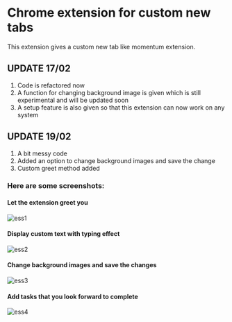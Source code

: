 # Chrome extension for custom new tabs

This extension gives a custom new tab like momentum extension.

## UPDATE 17/02

1. Code is refactored now
2. A function for changing background image is given which is still experimental and will be updated soon
3. A setup feature is also given so that this extension can now work on any system

## UPDATE 19/02

1. A bit messy code
2. Added an option to change background images and save the change
3. Custom greet method added

### Here are some screenshots:

#### Let the extension greet you
![ess1](https://user-images.githubusercontent.com/45818886/52974896-3e78a000-33e9-11e9-8093-b0f8db5225e0.png)

#### Display custom text with typing effect
![ess2](https://user-images.githubusercontent.com/45818886/52974897-3e78a000-33e9-11e9-82b1-3332286215f5.png)

#### Change background images and save the changes
![ess3](https://user-images.githubusercontent.com/45818886/52974898-3f113680-33e9-11e9-9ea0-34d3048d6ee3.png)

#### Add tasks that you look forward to complete
![ess4](https://user-images.githubusercontent.com/45818886/52975005-afb85300-33e9-11e9-8d1c-959ba3b9b0f2.png)

